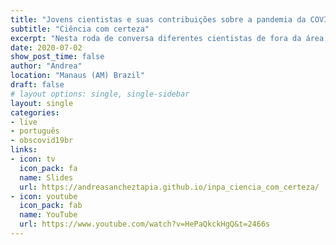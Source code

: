 ```yaml
---
title: "Jovens cientistas e suas contribuições sobre a pandemia da COVID-19"
subtitle: "Ciência com certeza"
excerpt: "Nesta roda de conversa diferentes cientistas de fora da área da saúde discutimos as mudanças que a pandemia trouxe para nossa rotina e como conseguimos colaborar com diferentes iniciativas contra a COVID-19"
date: 2020-07-02
show_post_time: false
author: "Andrea"
location: "Manaus (AM) Brazil"
draft: false
# layout options: single, single-sidebar
layout: single
categories:
- live
- português
- obscovid19br
links:
- icon: tv
  icon_pack: fa
  name: Slides
  url: https://andreasancheztapia.github.io/inpa_ciencia_com_certeza/
- icon: youtube
  icon_pack: fab
  name: YouTube
  url: https://www.youtube.com/watch?v=HePaQkckHgQ&t=2466s
---
```


